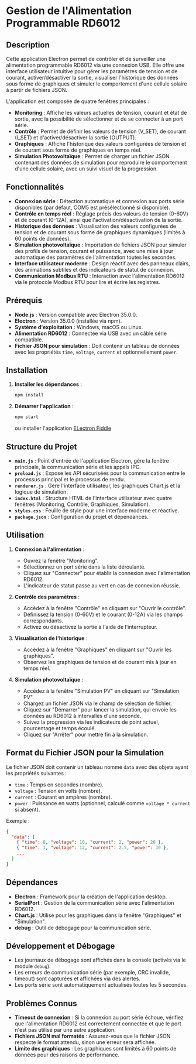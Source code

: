 # Gestion de l'Alimentation Programmable RD6012

## Description

Cette application Electron permet de contrôler et de surveiller une alimentation programmable RD6012 via une connexion USB. Elle offre une interface utilisateur intuitive pour gérer les paramètres de tension et de courant, activer/désactiver la sortie, visualiser l'historique des données sous forme de graphiques et simuler le comportement d'une cellule solaire à partir de fichiers JSON.

L'application est composée de quatre fenêtres principales :
- **Monitoring** : Affiche les valeurs actuelles de tension, courant et état de sortie, avec la possibilité de sélectionner et de se connecter à un port série.
- **Contrôle** : Permet de définir les valeurs de tension (V_SET), de courant (I_SET) et d'activer/désactiver la sortie (OUTPUT).
- **Graphiques** : Affiche l'historique des valeurs configurées de tension et de courant sous forme de graphiques en temps réel.
- **Simulation Photovoltaïque** : Permet de charger un fichier JSON contenant des données de simulation pour reproduire le comportement d'une cellule solaire, avec un suivi visuel de la progression.

## Fonctionnalités

- **Connexion série** : Détection automatique et connexion aux ports série disponibles (par défaut, COM5 est présélectionné si disponible).
- **Contrôle en temps réel** : Réglage précis des valeurs de tension (0-60V) et de courant (0-12A), ainsi que l'activation/désactivation de la sortie.
- **Historique des données** : Visualisation des valeurs configurées de tension et de courant sous forme de graphiques dynamiques (limités à 60 points de données).
- **Simulation photovoltaïque** : Importation de fichiers JSON pour simuler des profils de tension, courant et puissance, avec une mise à jour automatique des paramètres de l'alimentation toutes les secondes.
- **Interface utilisateur moderne** : Design réactif avec des panneaux clairs, des animations subtiles et des indicateurs de statut de connexion.
- **Communication Modbus RTU** : Interaction avec l'alimentation RD6012 via le protocole Modbus RTU pour lire et écrire les registres.

## Prérequis

- **Node.js** : Version compatible avec Electron 35.0.0.
- **Electron** : Version 35.0.0 (installée via npm).
- **Système d'exploitation** : Windows, macOS ou Linux.
- **Alimentation RD6012** : Connectée via USB avec un câble série compatible.
- **Fichier JSON pour simulation** : Doit contenir un tableau de données avec les propriétés `time`, `voltage`, `current` et optionnellement `power`.

## Installation

1. **Installer les dépendances** :
   ```bash
   npm install
   ```

2. **Démarrer l'application** :
   ```bash
   npm start
   ```
   ou installer l'application [ELectron Fiddle](https://www.electronjs.org/fr/fiddle)

## Structure du Projet

- **`main.js`** : Point d'entrée de l'application Electron, gère la fenêtre principale, la communication série et les appels IPC.
- **`preload.js`** : Expose les API sécurisées pour la communication entre le processus principal et le processus de rendu.
- **`renderer.js`** : Gère l'interface utilisateur, les graphiques Chart.js et la logique de simulation.
- **`index.html`** : Structure HTML de l'interface utilisateur avec quatre fenêtres (Monitoring, Contrôle, Graphiques, Simulation).
- **`styles.css`** : Feuille de style pour une interface moderne et réactive.
- **`package.json`** : Configuration du projet et dépendances.

## Utilisation

1. **Connexion à l'alimentation** :
   - Ouvrez la fenêtre "Monitoring".
   - Sélectionnez un port série dans la liste déroulante.
   - Cliquez sur "Connecter" pour établir la connexion avec l'alimentation RD6012.
   - L'indicateur de statut passe au vert en cas de connexion réussie.

2. **Contrôle des paramètres** :
   - Accédez à la fenêtre "Contrôle" en cliquant sur "Ouvrir le contrôle".
   - Définissez la tension (0-60V) et le courant (0-12A) via les champs correspondants.
   - Activez ou désactivez la sortie à l'aide de l'interrupteur.

3. **Visualisation de l'historique** :
   - Accédez à la fenêtre "Graphiques" en cliquant sur "Ouvrir les graphiques".
   - Observez les graphiques de tension et de courant mis à jour en temps réel.

4. **Simulation photovoltaïque** :
   - Accédez à la fenêtre "Simulation PV" en cliquant sur "Simulation PV".
   - Chargez un fichier JSON via le champ de sélection de fichier.
   - Cliquez sur "Démarrer" pour lancer la simulation, qui envoie les données au RD6012 à intervalles d'une seconde.
   - Suivez la progression via les indicateurs de point actuel, pourcentage et temps écoulé.
   - Cliquez sur "Arrêter" pour mettre fin à la simulation.

## Format du Fichier JSON pour la Simulation

Le fichier JSON doit contenir un tableau nommé `data` avec des objets ayant les propriétés suivantes :
- `time` : Temps en secondes (nombre).
- `voltage` : Tension en volts (nombre).
- `current` : Courant en ampères (nombre).
- `power` : Puissance en watts (optionnel, calculé comme `voltage * current` si absent).

Exemple :
```json
{
  "data": [
    { "time": 0, "voltage": 10, "current": 2, "power": 20 },
    { "time": 1, "voltage": 12, "current": 2.5, "power": 30 },
    ...
  ]
}
```

## Dépendances

- **Electron** : Framework pour la création de l'application desktop.
- **SerialPort** : Gestion de la communication série avec l'alimentation RD6012.
- **Chart.js** : Utilisé pour les graphiques dans la fenêtre "Graphiques" et "Simulation".
- **debug** : Outil de débogage pour la communication série.

## Développement et Débogage

- Les journaux de débogage sont affichés dans la console (activés via le module `debug`).
- Les erreurs de communication série (par exemple, CRC invalide, timeout) sont capturées et affichées via des alertes.
- Les ports série sont automatiquement actualisés toutes les 5 secondes.

## Problèmes Connus

- **Timeout de connexion** : Si la connexion au port série échoue, vérifiez que l'alimentation RD6012 est correctement connectée et que le port n'est pas utilisé par une autre application.
- **Fichiers JSON mal formatés** : Assurez-vous que le fichier JSON respecte le format attendu, sinon une erreur sera affichée.
- **Limite des graphiques** : Les graphiques sont limités à 60 points de données pour des raisons de performance.